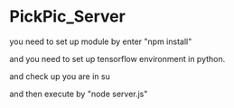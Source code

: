 # PickPic_Server
you need to set up module by enter "npm install"

and you need to set up tensorflow environment in python.

and check up you are in su

and then execute by "node server.js"
